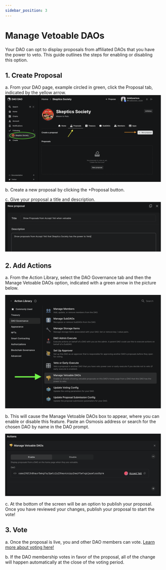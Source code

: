 ```yaml
---
sidebar_position: 3
---
```


# Manage Vetoable DAOs

Your DAO can opt to display proposals from affiliated DAOs that you have the power to veto. This guide outlines the steps for enabling or disabling this option.

## 1. Create Proposal

a. From your DAO page, example circled in green, click the Proposal tab, indicated by the yellow arrow.
![Create proposal](../../static/img/dao-management/change-appearance1.png)

b. Create a new proposal by clicking the +Proposal button.

c. Give your proposal a title and description.
![MVD title and description](../../static/img/dao-governance/vetoable1.png)

## 2. Add Actions

a. From the Action Library, select the DAO Governance tab and then the Manage Vetoable DAOs option, indicated with a green arrow in the picture below.

![Manage vetoable daos action library](../../static/img/dao-governance/vetoable2.png)

b. This will cause the Manage Vetoable DAOs box to appear, where you can enable or disable this feature. Paste an Osmosis address or search for the chosen DAO by name in the DAO prompt.

![Manage vetoable daos action box](../../static/img/dao-governance/vetoable3.png)

c. At the bottom of the screen will be an option to publish your proposal. Once you have reviewed your changes, publish your proposal to start the vote!

## 3. Vote

a. Once the proposal is live, you and other DAO members can vote. [Learn more about voting here!](./proposals/how-to-vote-on-a-proposal)

b. If the DAO membership votes in favor of the proposal, all of the change will happen automatically at the close of the voting period.
